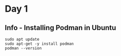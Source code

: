# Day 1

## Info - Installing Podman in Ubuntu
```
sudo apt update
sudo apt-get -y install podman
podman --version
```
